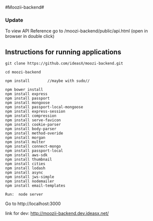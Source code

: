 #Moozii-backend#

### Update ###

To view API Reference go to /moozi-backend/public/api.html (open in browser in double click)

## Instructions for running applications ##

```
git clone https://github.com/ideasX/moozi-backend.git

cd moozi-backend

npm install        //maybe with sudo//

npm bower install
npm install express
npm install passport
npm install mongoose
npm install passport-local-mongoose
npm install express-session
npm install compression
npm install serve-favicon
npm install cookie-parser
npm install body-parser
npm install method-overide
npm install morgan
npm install multer
npm install connect-mongo
npm install passport-local
npm install aws-sdk
npm install thumbnail
npm install cities
npm install lodash
npm install async
npm install jws-simple
npm install nodemailer
npm install email-templates

Run:  node server
```
Go to http://localhost:3000

link for dev: http://moozii-backend.dev.ideasx.net/
